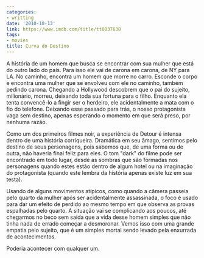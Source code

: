 ```yaml
---
categories:
- writting
date: '2010-10-13'
link: https://www.imdb.com/title/tt0037638
tags:
- movies
title: Curva do Destino
---
```


A história de um homem que busca se encontrar com sua mulher que está do outro lado do país. Para isso ele vai de carona em carona, de NY para LA. No caminho, encontra um homem que morre no carro. Esconde o corpo e encontra uma mulher que se envolveu com ele no caminho, também pedindo carona. Chegando a Hollywood descobrem que o pai do sujeito, milionário, morreu, deixando toda sua fortuna para o filho. Enquanto ela tenta convencê-lo a fingir ser o herdeiro, ele acidentalmente a mata com o fio do telefone. Deixando esse passado para trás, o nosso protagonista vaga sem destino, apenas esperando o momento em que será preso, por nenhuma razão.

Como um dos primeiros filmes noir, a experiência de Detour é intensa dentro de uma história corriqueira. Dramática em seu âmago, sentimos pelo destino de seus personagens, pois sabemos que, de uma forma ou de outra, não haveria final feliz para eles. O tom "dark" do filme pode ser encontrado em todo lugar, desde as sombras que são formadas nos personagens quando estes estão dentro de algum hotel ou na imaginação do protagonista (quando este lembra da história apenas existe luz em sua testa).

Usando de alguns movimentos atípicos, como quando a câmera passeia pelo quarto da mulher após ser acidentalmente assassinada, o foco é usado para dar um efeito de perdido ao mesmo tempo em que observa as provas espalhadas pelo quarto. A situação vai se complicando aos poucos, até chegarmos no beco sem saída que a vida desse homem simples que não tinha nada de errado começar a desmoronar. Vemos isso com uma grande empatia pelo sujeito, que é um simples mortal sendo levado pela enxurrada de acontecimentos.

Poderia acontecer com qualquer um.

